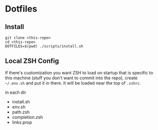# Dotfiles

## Install

```
git clone <this-repo>
cd <this-repo>
DOTFILES=$(pwd) ./scripts/install.sh
```

## Local ZSH Config

If there's customization you want ZSH to load on startup that is specific to 
this machine (stuff you don't want to commit into the repo), create `~/.env.sh`
and put it in there. It will be loaded near the top of `.zshrc`.

in each dir

* install.sh
* env.sh
* path.zsh
* completion.zsh
* links.prop
